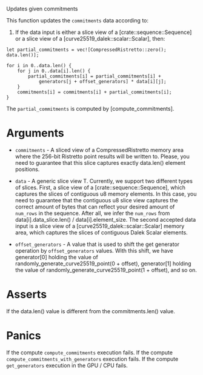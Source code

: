 Updates given commitments

This function updates the `commitments` data according to:

1. If the data input is either a slice view of a [crate::sequence::Sequence] or a slice view of a [curve25519_dalek::scalar::Scalar], then:

```text
let partial_commitments = vec![CompressedRistretto::zero(); data.len()];

for i in 0..data.len() {
    for j in 0..data[i].len() {
        partial_commitments[i] = partial_commitments[i] +
            generators[j + offset_generators] * data[i][j];
    }
    commitments[i] = commitments[i] + partial_commitments[i];
}
```

The `partial_commitments` is computed by [compute_commitments].

# Arguments

* `commitments` - A sliced view of a CompressedRistretto memory area where the 
               256-bit Ristretto point results will be written to. Please,
               you need to guarantee that this slice captures exactly
               data.len() element positions.

* `data` - A generic slice view T. Currently, we support
        two different types of slices. First, a slice view of a [crate::sequence::Sequence], 
        which captures the slices of contiguous u8 memory elements.
        In this case, you need to guarantee that the contiguous u8 slice view
        captures the correct amount of bytes that can reflect
        your desired amount of `num_rows` in the sequence. After all,
        we infer the `num_rows` from data\[i].data_slice.len() / data\[i].element_size.
        The second accepted data input is a slice view of a [curve25519_dalek::scalar::Scalar] memory area,
        which captures the slices of contiguous Dalek Scalar elements.

* `offset_generators` - A value that is used to shift the get generator operation by
                        `offset_generators` values. With this shift, we have
                        generator\[0] holding the value of randomly_generate_curve25519_point(0 + offset),
                        generator\[1] holding the value of randomly_generate_curve25519_point(1 + offset),
                        and so on.

# Asserts

If the data.len() value is different from the commitments.len() value.

# Panics

If the compute `compute_commitments` execution fails.
If the compute `compute_commitments_with_generators` execution fails.
If the compute `get_generators` execution in the GPU / CPU fails.

